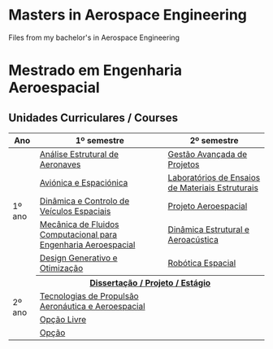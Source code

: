 # Masters in Aerospace Engineering
Files from my bachelor's in Aerospace Engineering  
# Mestrado em Engenharia Aeroespacial

## Unidades Curriculares / Courses

<table>
  <thead>
    <tr>
      <th>Ano</th>
      <th>1º semestre</th>
      <th>2º semestre</th>
    </tr>
  </thead>
  <tbody>
    <tr>
      <td rowspan="5">1º ano</td>
      <td><a href="https://github.com/magnergusse/Alga" target="_blank" rel="noopener noreferrer">Análise Estrutural de Aeronaves</a></td>
      <td><a href="https://github.com/magnergusse/Calculo-2" target="_blank" rel="noopener noreferrer">Gestão Avançada de Projetos</a></td>
    </tr>
    <tr>
      <td><a href="https://github.com/magnergusse/Calculo-1" target="_blank" rel="noopener noreferrer">Aviónica e Espaciónica</a></td>
      <td><a href="https://github.com/magnergusse/IAC" target="_blank" rel="noopener noreferrer">Laboratórios de Ensaios de Materiais Estruturais</a></td>
    </tr>
    <tr>
      <td><a href="https://github.com/magnergusse/Programacao" target="_blank" rel="noopener noreferrer">Dinâmica e Controlo de Veículos Espaciais</a></td>
      <td><a href="https://github.com/magnergusse/Mecanica-dos-solidos" target="_blank" rel="noopener noreferrer">Projeto Aeroespacial</a></td>
    </tr>
    <tr>
      <td><a href="https://github.com/magnergusse/IEA" target="_blank" rel="noopener noreferrer">Mecânica de Fluidos Computacional para Engenharia Aeroespacial</a></td>
      <td><a href="https://github.com/magnergusse/MTF" target="_blank" rel="noopener noreferrer">Dinâmica Estrutural e Aeroacústica</a></td>
    </tr>
    <tr>
      <td><a href="https://github.com/magnergusse/Mecanica-Classica" target="_blank" rel="noopener noreferrer">Design Generativo e Otimização</a></td>
      <td><a href="https://github.com/magnergusse/Desenho-Tecnico" target="_blank" rel="noopener noreferrer">Robótica Espacial</a></td>
    </tr>
    <tr>
      <td rowspan="5">2º ano</td>
      <th colspan="2"><a href="https://github.com/magnergusse/Projeto-em-Engenharia-Aeroespacial" target="_blank" rel="noopener noreferrer">Dissertação / Projeto / Estágio</a></th>
    </tr>
    <tr>
      <td><a href="https://github.com/magnergusse/MSCA" target="_blank" rel="noopener noreferrer">Tecnologias de Propulsão Aeronáutica e Aeroespacial</a></td>
      <td><a href="https://github.com/magnergusse/Aeroelasticidade" target="_blank" rel="noopener noreferrer"></a></td>
    </tr>
    <tr>
      <td><a href="https://github.com/magnergusse/TSEE" target="_blank" rel="noopener noreferrer">Opção Livre</a></td>
      <td><a href="https://github.com/magnergusse/PROE" target="_blank" rel="noopener noreferrer"></a></td>
    </tr>
    <tr>
      <td><a href="https://github.com/magnergusse/EEA" target="_blank" rel="noopener noreferrer">Opção</a></td>
      <td><a href="https://github.com/magnergusse/RVE" target="_blank" rel="noopener noreferrer"></a></td> 
  </tbody>
</table>

